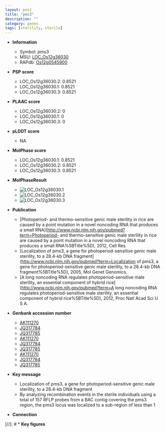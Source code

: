 ```yaml
---
layout: post
title: "pms3"
description: ""
category: genes
tags: [sterility, sterile]
---
```


* **Information**  
    + Symbol: pms3  
    + MSU: [LOC_Os12g36030](http://rice.plantbiology.msu.edu/cgi-bin/ORF_infopage.cgi?orf=LOC_Os12g36030)  
    + RAPdb: [Os12g0545900](http://rapdb.dna.affrc.go.jp/viewer/gbrowse_details/irgsp1?name=Os12g0545900)  

* **PSP score**  
    + LOC_Os12g36030.2: 0.8521 
    + LOC_Os12g36030.1: 0.8521 
    + LOC_Os12g36030.3: 0.8521 

* **PLAAC score**  
    + LOC_Os12g36030.2: 0 
    + LOC_Os12g36030.1: 0 
    + LOC_Os12g36030.3: 0 

* **pLDDT score**
    + NA


* **MolPhase score**
    + LOC_Os12g36030.1: 0.8521
    + LOC_Os12g36030.2: 0.8521
    + LOC_Os12g36030.3: 0.8521

* **MolPhaseResult**
    + ![LOC_Os12g36030.1](https://ricepsp.github.io/pictures/LOC_Os12g/LOC_Os12g36030.1.png)
    + ![LOC_Os12g36030.2](https://ricepsp.github.io/pictures/LOC_Os12g/LOC_Os12g36030.2.png)
    + ![LOC_Os12g36030.3](https://ricepsp.github.io/pictures/LOC_Os12g/LOC_Os12g36030.3.png)

* **Publication**  
    + [Photoperiod- and thermo-sensitive genic male sterility in rice are caused by a point mutation in a novel noncoding RNA that produces a small RNA](http://www.ncbi.nlm.nih.gov/pubmed?term=Photoperiod- and thermo-sensitive genic male sterility in rice are caused by a point mutation in a novel noncoding RNA that produces a small RNA%5BTitle%5D), 2012, Cell Res.
    + [Localization of pms3, a gene for photoperiod-sensitive genic male sterility, to a 28.4-kb DNA fragment](http://www.ncbi.nlm.nih.gov/pubmed?term=Localization of pms3, a gene for photoperiod-sensitive genic male sterility, to a 28.4-kb DNA fragment%5BTitle%5D), 2005, Mol Genet Genomics.
    + [A long noncoding RNA regulates photoperiod-sensitive male sterility, an essential component of hybrid rice](http://www.ncbi.nlm.nih.gov/pubmed?term=A long noncoding RNA regulates photoperiod-sensitive male sterility, an essential component of hybrid rice%5BTitle%5D), 2012, Proc Natl Acad Sci U S A.

* **Genbank accession number**  
    + [AK111270](http://www.ncbi.nlm.nih.gov/nuccore/AK111270)
    + [JQ317784](http://www.ncbi.nlm.nih.gov/nuccore/JQ317784)
    + [JQ317785](http://www.ncbi.nlm.nih.gov/nuccore/JQ317785)
    + [AK111270](http://www.ncbi.nlm.nih.gov/nuccore/AK111270)
    + [JQ317784](http://www.ncbi.nlm.nih.gov/nuccore/JQ317784)
    + [JQ317785](http://www.ncbi.nlm.nih.gov/nuccore/JQ317785)
    + [AK111270](http://www.ncbi.nlm.nih.gov/nuccore/AK111270)
    + [JQ317784](http://www.ncbi.nlm.nih.gov/nuccore/JQ317784)
    + [JQ317785](http://www.ncbi.nlm.nih.gov/nuccore/JQ317785)

* **Key message**  
    + Localization of pms3, a gene for photoperiod-sensitive genic male sterility, to a 28.4-kb DNA fragment
    + By analyzing recombination events in the sterile individuals using a total of 157 RFLP probes from a BAC contig covering the pms3 region, the pms3 locus was localized to a sub-region of less than 1

* **Connection**  

[//]: # * **Key figures**  


